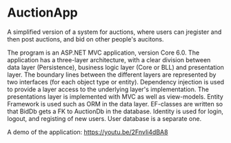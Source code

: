 # AuctionApp

A simplified version of a system for auctions, where users can jregister and then post auctions, and bid on other people's aucitons.

The program is an ASP.NET MVC application, version Core 6.0.
The application has a three-layer architecture, with a clear division between data layer (Persistence), business logic layer (Core or BLL) and presentation layer.
The boundary lines between the different layers are represented by two interfaces (for each object type or entity).
Dependency injection is used to provide a layer access to the underlying layer's implementation.
The presentations layer is implemented with MVC as well as view-models.
Entity Framework is used such as ORM in the data layer. EF-classes are written so that BidDb gets a FK to AuctionDb in the database.
Identity is used for login, logout, and registing of new users. User database is a separate one.


A demo of the application: https://youtu.be/2FnvIi4dBA8

